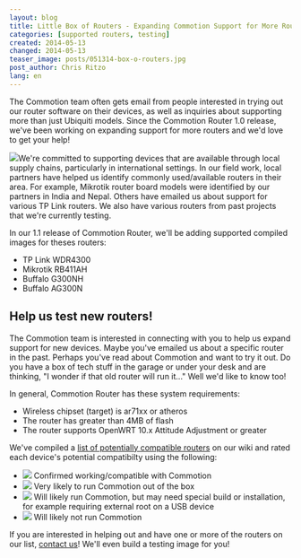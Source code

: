 ```yaml
---
layout: blog
title: Little Box of Routers - Expanding Commotion Support for More Router Models 
categories: [supported routers, testing]
created: 2014-05-13
changed: 2014-05-13
teaser_image: posts/051314-box-o-routers.jpg
post_author: Chris Ritzo
lang: en
---
```

The Commotion team often gets email from people interested in trying out our router software on their devices, as well as inquiries about supporting more than just Ubiquiti models. Since the Commotion Router 1.0 release, we've been working on expanding support for more routers and we'd love to get your help!<!--more-->

<img src="/files/posts/051314-box-o-routers.jpg" class="floatright onethird-width" />We're committed to supporting devices that are available through local supply chains, particularly in international settings. In our field work, local partners have helped us identify commonly used/available routers in their area. For example, Mikrotik router board models were identified by our partners in India and Nepal. Others have emailed us about support for various TP Link routers. We also have various routers from past projects that we're currently testing.

In our 1.1 release of Commotion Router, we'll be adding supported compiled images for theses routers:

  * TP Link WDR4300
  * Mikrotik RB411AH
  * Buffalo G300NH
  * Buffalo AG300N

## Help us test new routers!

The Commotion team is interested in connecting with you to help us expand support for new devices. Maybe you've emailed us about a specific router in the past. Perhaps you've read about Commotion and want to try it out. Do you have a box of tech stuff in the garage or under your desk and are thinking, "I wonder if that old router will run it..." Well we'd like to know too!

In general, Commotion Router has these system requirements:

  * Wireless chipset (target) is ar71xx or atheros
  * The router has greater than 4MB of flash
  * The router supports OpenWRT 10.x Attitude Adjustment or greater

We've compiled a <a href="https://wiki.commotionwireless.net/doku.php?id=development_resources:router:hardware_compatibility_list">list of potentially compatible routers</a> on our wiki and rated each device's potential compatibilty using the following:

  * <img src="/files/posts/051314-confirmed-working.png" /> Confirmed working/compatible with Commotion
  * <img src="/files/posts/051314-likely-compatible.png" /> Very likely to run Commotion out of the box
  * <img src="/files/posts/051314-likely-compatible-with-exception.png" /> Will likely run Commotion, but may need special build or installation, for example requiring external root on a USB device
  * <img src="/files/posts/051314-likely-not-compatible.png" /> Will likely not run Commotion

If you are interested in helping out and have one or more of the routers on our list, <a href="/contact">contact us</a>! We'll even build a testing image for you!
